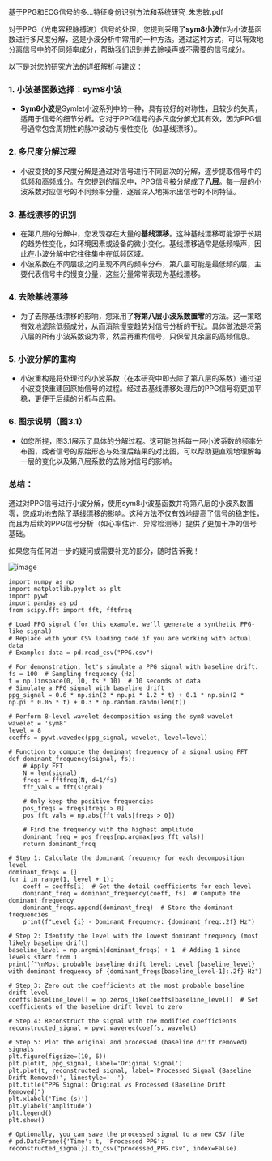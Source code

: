
基于PPG和ECG信号的多...特征身份识别方法和系统研究_朱志敏.pdf


对于PPG（光电容积脉搏波）信号的处理，您提到采用了**sym8小波**作为小波基函数进行多尺度分解，这是小波分析中常用的一种方法。通过这种方式，可以有效地分离信号中的不同频率成分，帮助我们识别并去除噪声或不需要的信号成分。

以下是对您的研究方法的详细解析与建议：

### 1. **小波基函数选择：sym8小波**
   - **Sym8小波**是Symlet小波系列中的一种，具有较好的对称性，且较少的失真，适用于信号的细节分析。它对于PPG信号的多尺度分解尤其有效，因为PPG信号通常包含周期性的脉冲波动与慢性变化（如基线漂移）。
   
### 2. **多尺度分解过程**
   - 小波变换的多尺度分解是通过对信号进行不同层次的分解，逐步提取信号中的低频和高频成分。在您提到的情况中，PPG信号被分解成了**八层**。每一层的小波系数对应信号的不同频率分量，逐层深入地揭示出信号的不同特征。
   
### 3. **基线漂移的识别**
   - 在第八层的分解中，您发现存在大量的**基线漂移**。这种基线漂移可能源于长期的趋势性变化，如环境因素或设备的微小变化。基线漂移通常是低频噪声，因此在小波分解中它往往集中在低频区域。
   - 小波系数在不同层级之间呈现不同的频率分布，第八层可能是最低频的层，主要代表信号中的慢变分量，这些分量常常表现为基线漂移。

### 4. **去除基线漂移**
   - 为了去除基线漂移的影响，您采用了**将第八层小波系数置零**的方法。这一策略有效地滤除低频成分，从而消除慢变趋势对信号分析的干扰。具体做法是将第八层的所有小波系数设为零，然后再重构信号，只保留其余层的高频信息。

### 5. **小波分解的重构**
   - 小波重构是将处理过的小波系数（在本研究中即去除了第八层的系数）通过逆小波变换重建回原始信号的过程。经过去基线漂移处理后的PPG信号将更加平稳，更便于后续的分析与应用。

### 6. **图示说明（图3.1）**
   - 如您所提，图3.1展示了具体的分解过程。这可能包括每一层小波系数的频率分布图，或者信号的原始形态与处理后结果的对比图，可以帮助更直观地理解每一层的变化以及第八层系数的去除对信号的影响。

### 总结：
通过对PPG信号进行小波分解，使用sym8小波基函数并将第八层的小波系数置零，您成功地去除了基线漂移的影响。这种方法不仅有效地提高了信号的稳定性，而且为后续的PPG信号分析（如心率估计、异常检测等）提供了更加干净的信号基础。

如果您有任何进一步的疑问或需要补充的部分，随时告诉我！

![image](https://github.com/user-attachments/assets/eb2d6256-f76d-45fa-83fa-66b4964d96f9)




```
import numpy as np
import matplotlib.pyplot as plt
import pywt
import pandas as pd
from scipy.fft import fft, fftfreq

# Load PPG signal (for this example, we'll generate a synthetic PPG-like signal)
# Replace with your CSV loading code if you are working with actual data
# Example: data = pd.read_csv("PPG.csv")

# For demonstration, let's simulate a PPG signal with baseline drift.
fs = 100  # Sampling frequency (Hz)
t = np.linspace(0, 10, fs * 10)  # 10 seconds of data
# Simulate a PPG signal with baseline drift
ppg_signal = 0.6 * np.sin(2 * np.pi * 1.2 * t) + 0.1 * np.sin(2 * np.pi * 0.05 * t) + 0.3 * np.random.randn(len(t))

# Perform 8-level wavelet decomposition using the sym8 wavelet
wavelet = 'sym8'
level = 8
coeffs = pywt.wavedec(ppg_signal, wavelet, level=level)

# Function to compute the dominant frequency of a signal using FFT
def dominant_frequency(signal, fs):
    # Apply FFT
    N = len(signal)
    freqs = fftfreq(N, d=1/fs)
    fft_vals = fft(signal)
    
    # Only keep the positive frequencies
    pos_freqs = freqs[freqs > 0]
    pos_fft_vals = np.abs(fft_vals[freqs > 0])
    
    # Find the frequency with the highest amplitude
    dominant_freq = pos_freqs[np.argmax(pos_fft_vals)]
    return dominant_freq

# Step 1: Calculate the dominant frequency for each decomposition level
dominant_freqs = []
for i in range(1, level + 1):
    coeff = coeffs[i]  # Get the detail coefficients for each level
    dominant_freq = dominant_frequency(coeff, fs)  # Compute the dominant frequency
    dominant_freqs.append(dominant_freq)  # Store the dominant frequencies
    print(f"Level {i} - Dominant Frequency: {dominant_freq:.2f} Hz")
    
# Step 2: Identify the level with the lowest dominant frequency (most likely baseline drift)
baseline_level = np.argmin(dominant_freqs) + 1  # Adding 1 since levels start from 1
print(f"\nMost probable baseline drift level: Level {baseline_level} with dominant frequency of {dominant_freqs[baseline_level-1]:.2f} Hz")

# Step 3: Zero out the coefficients at the most probable baseline drift level
coeffs[baseline_level] = np.zeros_like(coeffs[baseline_level])  # Set coefficients of the baseline drift level to zero

# Step 4: Reconstruct the signal with the modified coefficients
reconstructed_signal = pywt.waverec(coeffs, wavelet)

# Step 5: Plot the original and processed (baseline drift removed) signals
plt.figure(figsize=(10, 6))
plt.plot(t, ppg_signal, label='Original Signal')
plt.plot(t, reconstructed_signal, label='Processed Signal (Baseline Drift Removed)', linestyle='--')
plt.title("PPG Signal: Original vs Processed (Baseline Drift Removed)")
plt.xlabel('Time (s)')
plt.ylabel('Amplitude')
plt.legend()
plt.show()

# Optionally, you can save the processed signal to a new CSV file
# pd.DataFrame({'Time': t, 'Processed PPG': reconstructed_signal}).to_csv("processed_PPG.csv", index=False)

```
